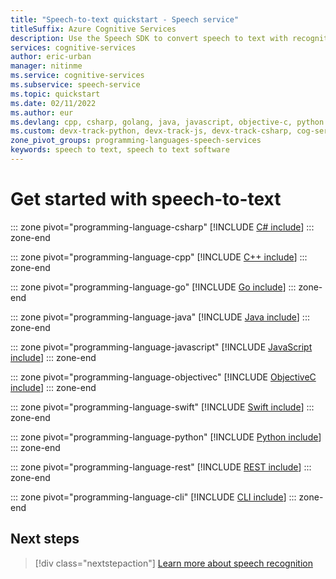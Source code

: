 ```yaml
---
title: "Speech-to-text quickstart - Speech service"
titleSuffix: Azure Cognitive Services
description: Use the Speech SDK to convert speech to text with recognition from a microphone.
services: cognitive-services
author: eric-urban
manager: nitinme
ms.service: cognitive-services
ms.subservice: speech-service
ms.topic: quickstart
ms.date: 02/11/2022
ms.author: eur
ms.devlang: cpp, csharp, golang, java, javascript, objective-c, python
ms.custom: devx-track-python, devx-track-js, devx-track-csharp, cog-serv-seo-aug-2020, mode-other
zone_pivot_groups: programming-languages-speech-services
keywords: speech to text, speech to text software
---
```


# Get started with speech-to-text

::: zone pivot="programming-language-csharp"
[!INCLUDE [C# include](includes/quickstarts/speech-to-text-basics/csharp.md)]
::: zone-end

::: zone pivot="programming-language-cpp"
[!INCLUDE [C++ include](includes/quickstarts/speech-to-text-basics/cpp.md)]
::: zone-end

::: zone pivot="programming-language-go"
[!INCLUDE [Go include](includes/quickstarts/speech-to-text-basics/go.md)]
::: zone-end

::: zone pivot="programming-language-java"
[!INCLUDE [Java include](includes/quickstarts/speech-to-text-basics/java.md)]
::: zone-end

::: zone pivot="programming-language-javascript"
[!INCLUDE [JavaScript include](includes/quickstarts/speech-to-text-basics/javascript.md)]
::: zone-end

::: zone pivot="programming-language-objectivec"
[!INCLUDE [ObjectiveC include](includes/quickstarts/speech-to-text-basics/objectivec.md)]
::: zone-end

::: zone pivot="programming-language-swift"
[!INCLUDE [Swift include](includes/quickstarts/speech-to-text-basics/swift.md)]
::: zone-end

::: zone pivot="programming-language-python"
[!INCLUDE [Python include](./includes/quickstarts/speech-to-text-basics/python.md)]
::: zone-end

::: zone pivot="programming-language-rest"
[!INCLUDE [REST include](includes/quickstarts/speech-to-text-basics/rest.md)]
::: zone-end

::: zone pivot="programming-language-cli"
[!INCLUDE [CLI include](includes/quickstarts/speech-to-text-basics/cli.md)]
::: zone-end

## Next steps

> [!div class="nextstepaction"]
> [Learn more about speech recognition](how-to-recognize-speech.md)
